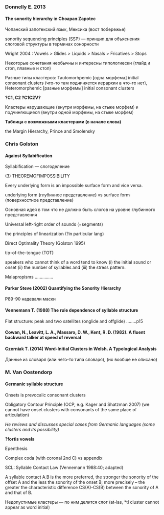 ### Donnelly E. 2013 
#### The sonority hierarchy in Choapan Zapotec  
Чопанский запотекский язык, Мексика (вост побережье) 

sonority sequencing principles (SSP) — принцип для объяснения слоговой структуры в терминах сонорности 

Wright 2004 : Vowels > Glides > Liquids > Nasals > Fricatives > Stops 

Некоторые сочетания необычны и интересны типологиески (глайд и стоп, плавные и стоп) 

Разные типы кластеров: Tautomorhpemic [одна морфема] initial consonant clusters (что-то там подчиняется иерархии а что-то нет), Heteromorphemic [разные морфемы] initial consonant clusters 

**?C1, C2 ?C1C2V?** 

Кластеры нарушающие (внутри морфемы, на стыке морфем) и подчиняющиеся (внутри одной морфемы, на стыке морфем) 

__Таблица с возможными кластерами (в начале слова)__ 

the Margin Hierarchy, Prince and Smolensky 


### Chris Golston 
#### Against Syllabification 
Syllabification — слогоделение 

(3) THEOREMOFIMPOSSIBILITY

Every underlying form is an impossible surface form and vice versa. 

underlying form (глубинное представление) vs surface form (поверхностное представление) 

Основная идея в том что не должно быть слогов на уровне глубинного представления 

Universal left-right order of sounds (=segments) 

the principles of linearization (?in particular lang) 

Direct Optimality Theory (Golston 1995) 

tip-of-the-tongue (TOT) 

speakers who cannot think of a word tend to know (i) the initial sound or onset (ii) the number of syllables and (iii) the stress pattern. 

Malapropisms 
……………  


#### Parker Steve (2002) Quantifying the Sonority Hierarchy 
P89-90 надевали маски 


#### Vennemann T. (1988) The rule dependence of syllable structure 
Flat structure: peak and two satellites (onglide and offglide) 
……..p15 


#### Cowan, N., Leavitt, L. A., Massaro, D. W., Kent, R. D. (1982). A fluent backward talker at speed of reversal 


#### Czerniak T. (2014) Word-Initial Clusters in Welsh. A Typological Analysis 
Данные из словаря (или чего-то типа словаря), (но вообще не описано) 


### M. Van Oostendorp 
#### Germanic syllable structure  
Onsets is prevocalic consonant clusters 

Obligatory Contour Principle (OCP, e.g. Kager and Shatzman 2007) (we cannot have onset clusters with consonants of the same place of articulation) 

*He reviews and discusses special cases from Germanic languages (some clusters and its possibility)* 

**?fortis vowels** 

Epenthesis 

Complex coda (with coronal 2nd C) vs appendix 

SCL: Syllable Contact Law (Vennemann 1988:40; adapted)

A syllable contact A.B is the more preferred, the stronger the sonority of the offset A and the less the sonority of the onset B; more precisely – the greater the characteristic difference CS(A)-CS(B) between the sonority of A and that of B. 

Недопустимые кластеры — по ним делится слог (at-las, *tl cluster cannot appear as word initial) 




